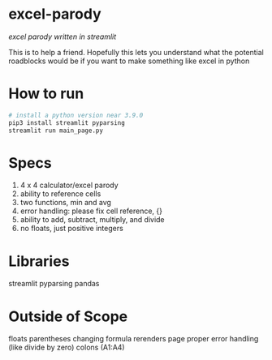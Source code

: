 # excel-parody

*excel parody written in streamlit*

This is to help a friend. Hopefully this lets you
understand what the potential roadblocks would be
if you want to make something like excel in python

# How to run

```bash
# install a python version near 3.9.0
pip3 install streamlit pyparsing
streamlit run main_page.py
```

# Specs

1) 4 x 4 calculator/excel parody
2) ability to reference cells
3) two functions, min and avg
4) error handling: please fix cell reference, {}
5) ability to add, subtract, multiply, and divide
6) no floats, just positive integers


# Libraries

streamlit
pyparsing
pandas


# Outside of Scope
floats
parentheses
changing formula rerenders page
proper error handling (like divide by zero)
colons (A1:A4)
